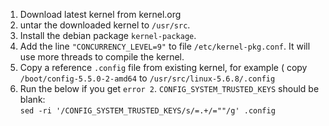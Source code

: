 1. Download latest kernel from kernel.org
2. untar the downloaded kernel to `/usr/src`.
3. Install the debian package `kernel-package`.
4. Add the line `"CONCURRENCY_LEVEL=9"` to file `/etc/kernel-pkg.conf`. It will use more threads to compile the kernel.
5. Copy a reference `.config` file from existing kernel, for example ( copy `/boot/config-5.5.0-2-amd64` to `/usr/src/linux-5.6.8/.config`
6. Run the below if you get `error 2`. `CONFIG_SYSTEM_TRUSTED_KEYS` should be blank:  
`sed -ri '/CONFIG_SYSTEM_TRUSTED_KEYS/s/=.+/=""/g' .config`
